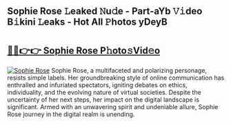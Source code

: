 ## Sophie Rose 𝙻eaked 𝙽u𝚍e - Part-aYb 𝚅𝚒deo B𝚒kini 𝙻eaks - Hot All 𝙿hotos yDeyB

# <h2><a href="http://ld0j0h6.urlbe.top/?page=Sophie+Rose">🔗🔗👉👉 Sophie Rose P𝚑oto𝚜Vid𝚎o</a></h2>

[![Sophie Rose](https://i.imgur.com/eBuTRDB.gif)](http://ld0j0h6.urlbe.top/?page=Sophie+Rose)
Sophie Rose, a multifaceted and polarizing personage, resists simple labels. Her groundbreaking style of online communication has enthralled and infuriated spectators, igniting debates on ethics, individuality, and the evolving nature of virtual societies. Despite the uncertainty of her next steps, her impact on the digital landscape is significant. Armed with an unwavering spirit and undeniable allure, Sophie Rose journey in the digital realm is unending.
